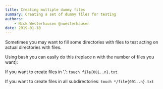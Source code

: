 ```yaml
---
title: Creating multiple dummy files
summary: Creating a set of dummy files for testing
authors:
    - Nick Westerhausen @nwesterhausen
date: 2019-01-18
---
```


Sometimes you may want to fill some directories with files to test acting on actual directories with files.

Using bash you can easily do this (replace n with the number of files you want):

If you want to create files in '.': `touch file{001..n}.txt` 

If you want to create files in all subdirectories: `touch */file{001..n}.txt`
